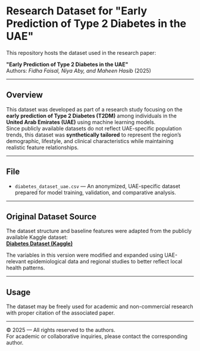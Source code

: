 # Research Dataset for "Early Prediction of Type 2 Diabetes in the UAE"

This repository hosts the dataset used in the research paper:

**"Early Prediction of Type 2 Diabetes in the UAE"**  
Authors: *Fidha Faisal, Niya Aby, and Maheen Hasib* (2025)

---

## Overview
This dataset was developed as part of a research study focusing on the **early prediction of Type 2 Diabetes (T2DM)** among individuals in the **United Arab Emirates (UAE)** using machine learning models.  
Since publicly available datasets do not reflect UAE-specific population trends, this dataset was **synthetically tailored** to represent the region’s demographic, lifestyle, and clinical characteristics while maintaining realistic feature relationships.

---
## File
- `diabetes_dataset_uae.csv` — An anonymized, UAE-specific dataset prepared for model training, validation, and comparative analysis.

---

## Original Dataset Source
The dataset structure and baseline features were adapted from the publicly available Kaggle dataset:  
**[Diabetes Dataset (Kaggle)](https://www.kaggle.com/datasets/marshalpatel3558/diabetes-prediction-dataset)**  

The variables in this version were modified and expanded using UAE-relevant epidemiological data and regional studies to better reflect local health patterns.

---
## Usage
The dataset may be freely used for academic and non-commercial research with proper citation of the associated paper.

---
© 2025 — All rights reserved to the authors.  
For academic or collaborative inquiries, please contact the corresponding author.

